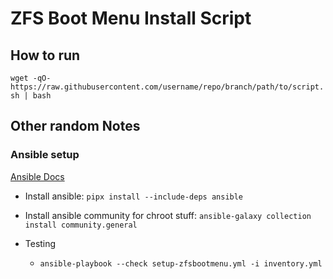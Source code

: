 # ZFS Boot Menu Install Script

## How to run

`wget -qO- https://raw.githubusercontent.com/username/repo/branch/path/to/script.sh | bash`



## Other random Notes

### Ansible setup
[Ansible Docs](https://docs.ansible.com/ansible/latest/installation_guide/intro_installation.html)

- Install ansible: `pipx install --include-deps ansible`
- Install ansible community for chroot stuff: `ansible-galaxy collection install community.general`

- Testing
    - `ansible-playbook --check setup-zfsbootmenu.yml -i inventory.yml`
